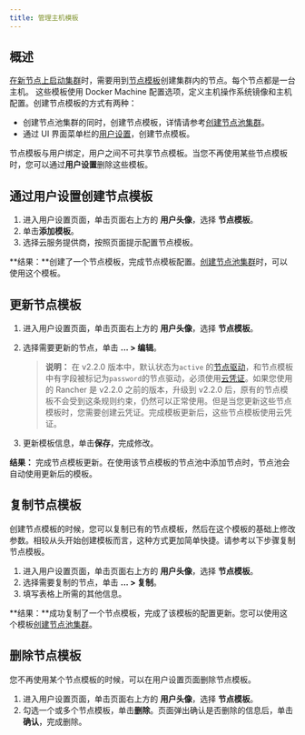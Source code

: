 ```yaml
---
title: 管理主机模板
---
```


## 概述

[在新节点上启动集群](/docs/cluster-provisioning/rke-clusters/node-pools/_index)时，需要用到[节点模板](/docs/cluster-provisioning/rke-clusters/node-pools/_index#节点模板)创建集群内的节点。每个节点都是一台主机。
这些模板使用 Docker Machine 配置选项，定义主机操作系统镜像和主机配置。创建节点模板的方式有两种：

- 创建节点池集群的同时，创建节点模板，详情请参考[创建节点池集群](/docs/cluster-provisioning/rke-clusters/node-pools/_index)。
- 通过 UI 界面菜单栏的[用户设置](#通过用户设置创建节点模板)，创建节点模板。

节点模板与用户绑定，用户之间不可共享节点模板。当您不再使用某些节点模板时，您可以通过**用户设置**删除这些模板。

## 通过用户设置创建节点模板

1. 进入用户设置页面，单击页面右上方的 **用户头像**，选择 **节点模板**。
1. 单击**添加模板**。
1. 选择云服务提供商，按照页面提示配置节点模板。

**结果：**创建了一个节点模板，完成节点模板配置。[创建节点池集群](/docs/cluster-provisioning/rke-clusters/node-pools/_index)时，可以使用这个模板。

## 更新节点模板

1. 进入用户设置页面，单击页面右上方的 **用户头像**，选择 **节点模板**。
1. 选择需要更新的节点，单击 **... > 编辑**。

   > **说明：** 在 v2.2.0 版本中，默认状态为`active` 的[节点驱动](/docs/admin-settings/drivers/node-drivers/_index)，和节点模板中有字段被标记为`password`的节点驱动，必须使用[云凭证](/docs/cluster-provisioning/rke-clusters/node-pools/_index#cloud-credentials)。如果您使用的 Rancher 是 v2.2.0 之前的版本，升级到 v2.2.0 后，原有的节点模板不会受到这条规则约束，仍然可以正常使用。但是当您更新这些节点模板时，您需要创建云凭证。完成模板更新后，这些节点模板使用云凭证。

1. 更新模板信息，单击**保存**，完成修改。

**结果：** 完成节点模板更新。在使用该节点模板的节点池中添加节点时，节点池会自动使用更新后的模板。

## 复制节点模板

创建节点模板的时候，您可以复制已有的节点模板，然后在这个模板的基础上修改参数。相较从头开始创建模板而言，这种方式更加简单快捷。请参考以下步骤复制节点模板。

1. 进入用户设置页面，单击页面右上方的 **用户头像**，选择 **节点模板**。
1. 选择需要复制的节点，单击 **... > 复制**。
1. 填写表格上所需的其他信息。

**结果：**成功复制了一个节点模板，完成了该模板的配置更新。您可以使用这个模板[创建节点池集群](/docs/cluster-provisioning/rke-clusters/node-pools/_index)。

## 删除节点模板

您不再使用某个节点模板的时候，可以在用户设置页面删除节点模板。

1. 进入用户设置页面，单击页面右上方的 **用户头像**，选择 **节点模板**。
1. 勾选一个或多个节点模板，单击**删除**。页面弹出确认是否删除的信息后，单击**确认**，完成删除。

